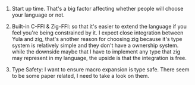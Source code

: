 1. Start up time. That's a big factor affecting whether people will choose your language or not.
2. Built-in C-FFI & Zig-FFI: so that it's easier to extend the language if you feel you're being constrained by it.
   I expect close integration between Yula and zig, that's another reason for choosing zig because it's type system is relatively simple and they don't have a ownership system.
   while the downside maybe that I have to implement any type that zig may represent in my language, the upside is that the integration is free.

3. Type Safety: I want to ensure macro expansion is type safe. There seem to be some paper related, I need to take a look on them. 
